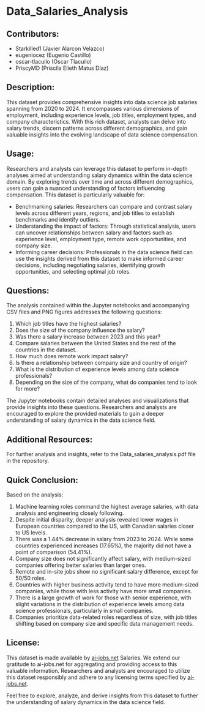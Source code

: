 # Data_Salaries_Analysis

## Contributors:
- Starkilled1 (Javier Alarcon Velazco)
- eugeniocez (Eugenio Castillo)
- oscar-tlacuilo (Oscar Tlacuilo)
- PriscyMD (Priscila Elieth Matus Díaz)

## Description:

This dataset provides comprehensive insights into data science job salaries spanning from 2020 to 2024. It encompasses various dimensions of employment, including experience levels, job titles, employment types, and company characteristics. With this rich dataset, analysts can delve into salary trends, discern patterns across different demographics, and gain valuable insights into the evolving landscape of data science compensation.

## Usage:

Researchers and analysts can leverage this dataset to perform in-depth analyses aimed at understanding salary dynamics within the data science domain. By exploring trends over time and across different demographics, users can gain a nuanced understanding of factors influencing compensation. This dataset is particularly valuable for:

- Benchmarking salaries: Researchers can compare and contrast salary levels across different years, regions, and job titles to establish benchmarks and identify outliers.
- Understanding the impact of factors: Through statistical analysis, users can uncover relationships between salary and factors such as experience level, employment type, remote work opportunities, and company size.
- Informing career decisions: Professionals in the data science field can use the insights derived from this dataset to make informed career decisions, including negotiating salaries, identifying growth opportunities, and selecting optimal job roles.

## Questions:

The analysis contained within the Jupyter notebooks and accompanying CSV files and PNG figures addresses the following questions:

1. Which job titles have the highest salaries?
2. Does the size of the company influence the salary?
3. Was there a salary increase between 2023 and this year?
4. Compare salaries between the United States and the rest of the countries in the dataset.
5. How much does remote work impact salary?
6. Is there a relationship between company size and country of origin?
7. What is the distribution of experience levels among data science professionals?
8. Depending on the size of the company, what do companies tend to look for more?

The Jupyter notebooks contain detailed analyses and visualizations that provide insights into these questions. Researchers and analysts are encouraged to explore the provided materials to gain a deeper understanding of salary dynamics in the data science field.

## Additional Resources:

For further analysis and insights, refer to the Data_salaries_analysis.pdf file in the repository.

## Quick Conclusion:

Based on the analysis:

1. Machine learning roles command the highest average salaries, with data analysis and engineering closely following.
2. Despite initial disparity, deeper analysis revealed lower wages in European countries compared to the US, with Canadian salaries closer to US levels.
3. There was a 1.44% decrease in salary from 2023 to 2024. While some countries experienced increases (17.65%), the majority did not have a point of comparison (54.41%).
4. Company size does not significantly affect salary, with medium-sized companies offering better salaries than larger ones.
5. Remote and in-site jobs show no significant salary difference, except for 50/50 roles.
6. Countries with higher business activity tend to have more medium-sized companies, while those with less activity have more small companies.
7. There is a large growth of work for those with senior experience, with slight variations in the distribution of experience levels among data science professionals, particularly in small companies.
8. Companies prioritize data-related roles regardless of size, with job titles shifting based on company size and specific data management needs.

## License:

This dataset is made available by [ai-jobs.net](https://www.ai-jobs.net) Salaries. We extend our gratitude to ai-jobs.net for aggregating and providing access to this valuable information. Researchers and analysts are encouraged to utilize this dataset responsibly and adhere to any licensing terms specified by [ai-jobs.net](https://www.ai-jobs.net). 

Feel free to explore, analyze, and derive insights from this dataset to further the understanding of salary dynamics in the data science field.

